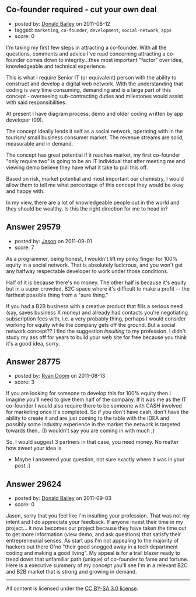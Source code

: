 ## Co-founder required - cut your own deal

- posted by: [Donald Bailey](https://stackexchange.com/users/-1/12635-donald-bailey) on 2011-08-12
- tagged: `marketing`, `co-founder`, `development`, `social-network`, `apps`
- score: 0

I'm taking my first few steps in attracting a co-founder. With all the questions, comments and advice I've read  concerning attracting a co-founder comes down to integrity...thee most important "factor" over idea, knowledgeable and technical experience. 

This is what I require Senior IT (or equivalent) person with the ability to construct and develop a digital web network. With the understanding that coding is very time consuming, demanding and is a large part of this concept - overseeing sub-contracting duties and milestones would assist with said responsibilities. 

At present I have diagram process, demo and older coding written by app developer (09). 

The concept ideally lends it self as a social network, operating with in the tourism/ small business consumer market. The revenue streams are solid, measurable and in demand.

The concept has great potential if it reaches market, my first co-founder "only require two" is going to be an IT individual that after meeting me and viewing demo believe they have what it take to pull this off. 

Based on risk, market potential and most important our chemistry, I would allow them to tell me what percentage of this concept they would be okay and happy with. 

In my view, there are a lot of knowledgeable people out in the world and they should be wealthy. Is this the right direction for me to head in?


## Answer 29579

- posted by: [Jason](https://stackexchange.com/users/-1/12821-jason) on 2011-09-01
- score: 7

As a programmer, being honest, I wouldn't lift my pinky finger for 100% equity in a social network. That is absolutely ludicrous, and you won't get any halfway respectable developer to work under those conditions.

Half of it is because there's no money. The other half is because it's equity but in a super crowded, B2C space where it's difficult to make a profit -- the farthest possible thing from a "sure thing."

If you had a B2B business with a creative product that fills a serious need (say, saves business X money) and already had contacts you're negotiating subscription fees with, i.e. a very probably thing, perhaps I would consider working for equity while the company gets off the ground. But a social network concept?? I find the suggestion *insulting* to my profession. I didn't study my ass off for years to build your web site for free because you think it's a good idea, sorry.


## Answer 28775

- posted by: [Ryan Doom](https://stackexchange.com/users/-1/5655-ryan-doom) on 2011-08-13
- score: 3

If you are looking for someone to develop this for 100% equity then I imagine you'll need to give them half of the company.  If it was me as the IT co-founder I would also require there to be someone with CASH involved for marketing once it's completed.  So if you don't have cash, don't have the ability to create it and are just coming to the table with the IDEA and possibly some industry experience in the market the network is targeted towards then.. (I) wouldn't say you are coming in with much ;)

So, I would suggest 3 partners in that case, you need money. No matter how sweet your idea is

* Maybe I answered your question, not sure exactly where it was in your post :]


## Answer 29624

- posted by: [Donald Bailey](https://stackexchange.com/users/-1/12635-donald-bailey) on 2011-09-03
- score: 0

Jason, sorry that you feel like I'm insulting your profession. That was not my intent and I do appreciate your feedback. If anyone invest their time in my project... it now becomes our project because they have taken the time out to get more information (view demo, and ask questions) that satisfy their entrepreneurial senses. As start ups I'm not appealing to the majority of hackers out there O'no "their good snogged away in a tech department coding and making a good living". My appeal is for a trail blazer ready to tread down that unfamiliar path (unique) of co-founder to fame and fortune. Here is a executive summery of my concept you'll see I'm in a relevant B2C and B2B market that is strong and growing in demand.  




---

All content is licensed under the [CC BY-SA 3.0 license](https://creativecommons.org/licenses/by-sa/3.0/).
